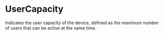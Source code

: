 UserCapacity
============

Indicates the user capacity of the device, defined as the maximum number of users that can be active at the same time.

